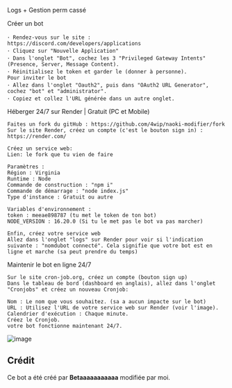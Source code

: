 Logs + Gestion perm cassé

Créer un bot
```
･ Rendez-vous sur le site : https://discord.com/developers/applications
･ Cliquez sur "Nouvelle Application"
･ Dans l'onglet "Bot", cochez les 3 "Privileged Gateway Intents" (Presence, Server, Message Content).
･ Réinitialisez le token et garder le (donner à personne).
Pour inviter le bot
･ Allez dans l'onglet "Oauth2", puis dans "OAuth2 URL Generator", cochez "bot" et "administrator".
･ Copiez et collez l'URL générée dans un autre onglet.
```

Héberger 24/7 sur Render | Gratuit (PC et Mobile)
```
Faites un fork du gitHub : https://github.com/4wip/naoki-modifier/fork
Sur le site Render, créez un compte (c'est le bouton sign in) : https://render.com/

Créez un service web:
Lien: le fork que tu vien de faire

Paramètres :
Région : Virginia
Runtime : Node
Commande de construction : "npm i"
Commande de démarrage : "node index.js"
Type d'instance : Gratuit ou autre

Variables d'environnement :
token : meeae898787 (tu met le token de ton bot)
NODE_VERSION : 16.20.0 (Si tu le met pas le bot va pas marcher)

Enfin, créez votre service web
Allez dans l'onglet "logs" sur Render pour voir si l'indication suivante : "nomdubot connecté". Cela signifie que votre bot est en ligne et marche (sa peut prendre du temps)
```
Maintenir le bot en ligne 24/7
```
Sur le site cron-job.org, créez un compte (bouton sign up)
Dans le tableau de bord (dashboard en anglais), allez dans l'onglet "Cronjobs" et créez un nouveau Cronjob:

Nom : Le nom que vous souhaitez. (sa a aucun impacte sur le bot)
URL : Utilisez l'URL de votre service web sur Render (voir l'image).
Calendrier d'exécution : Chaque minute.
Créez le Cronjob.
votre bot fonctionne maintenant 24/7.
```
![image](https://github.com/4wip/Crowbot-Fix/assets/168364544/9c70adb6-34f7-44fe-97ad-78b46c2795bf)

## Crédit

Ce bot a été créé par **Betaaaaaaaaaaa** modifiée par moi.
